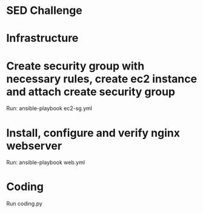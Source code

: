 # SED Challenge

# Infrastructure

# Create security group with necessary rules, create ec2 instance and attach create security group
Run: ansible-playbook ec2-sg.yml

# Install, configure and verify nginx webserver 
Run: ansible-playbook web.yml

# Coding
Run coding.py
